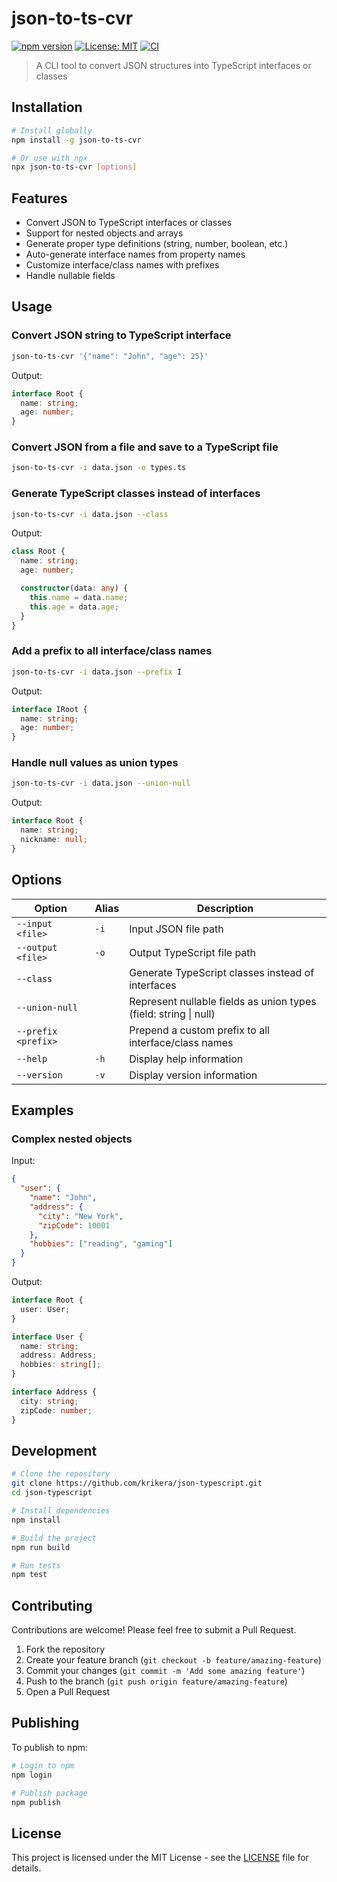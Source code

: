 # json-to-ts-cvr

[![npm version](https://img.shields.io/npm/v/json-to-ts-cvr.svg)](https://www.npmjs.com/package/json-to-ts-cvr)
[![License: MIT](https://img.shields.io/badge/License-MIT-yellow.svg)](https://opensource.org/licenses/MIT)
[![CI](https://github.com/krikera/json-typescript/actions/workflows/ci.yml/badge.svg)](https://github.com/krikera/json-typescript/actions/workflows/ci.yml)

> A CLI tool to convert JSON structures into TypeScript interfaces or classes

## Installation

```bash
# Install globally
npm install -g json-to-ts-cvr

# Or use with npx
npx json-to-ts-cvr [options]
```

## Features

- Convert JSON to TypeScript interfaces or classes
- Support for nested objects and arrays
- Generate proper type definitions (string, number, boolean, etc.)
- Auto-generate interface names from property names
- Customize interface/class names with prefixes
- Handle nullable fields

## Usage

### Convert JSON string to TypeScript interface

```bash
json-to-ts-cvr '{"name": "John", "age": 25}'
```

Output:
```typescript
interface Root {
  name: string;
  age: number;
}
```

### Convert JSON from a file and save to a TypeScript file

```bash
json-to-ts-cvr -i data.json -o types.ts
```

### Generate TypeScript classes instead of interfaces

```bash
json-to-ts-cvr -i data.json --class
```

Output:
```typescript
class Root {
  name: string;
  age: number;

  constructor(data: any) {
    this.name = data.name;
    this.age = data.age;
  }
}
```

### Add a prefix to all interface/class names

```bash
json-to-ts-cvr -i data.json --prefix I
```

Output:
```typescript
interface IRoot {
  name: string;
  age: number;
}
```

### Handle null values as union types

```bash
json-to-ts-cvr -i data.json --union-null
```

Output:
```typescript
interface Root {
  name: string;
  nickname: null;
}
```

## Options

| Option | Alias | Description |
|--------|-------|-------------|
| `--input <file>` | `-i` | Input JSON file path |
| `--output <file>` | `-o` | Output TypeScript file path |
| `--class` | | Generate TypeScript classes instead of interfaces |
| `--union-null` | | Represent nullable fields as union types (field: string \| null) |
| `--prefix <prefix>` | | Prepend a custom prefix to all interface/class names |
| `--help` | `-h` | Display help information |
| `--version` | `-v` | Display version information |

## Examples

### Complex nested objects

Input:
```json
{
  "user": {
    "name": "John",
    "address": {
      "city": "New York",
      "zipCode": 10001
    },
    "hobbies": ["reading", "gaming"]
  }
}
```

Output:
```typescript
interface Root {
  user: User;
}

interface User {
  name: string;
  address: Address;
  hobbies: string[];
}

interface Address {
  city: string;
  zipCode: number;
}
```

## Development

```bash
# Clone the repository
git clone https://github.com/krikera/json-typescript.git
cd json-typescript

# Install dependencies
npm install

# Build the project
npm run build

# Run tests
npm test
```

## Contributing

Contributions are welcome! Please feel free to submit a Pull Request.

1. Fork the repository
2. Create your feature branch (`git checkout -b feature/amazing-feature`)
3. Commit your changes (`git commit -m 'Add some amazing feature'`)
4. Push to the branch (`git push origin feature/amazing-feature`)
5. Open a Pull Request

## Publishing

To publish to npm:

```bash
# Login to npm
npm login

# Publish package
npm publish
```

## License

This project is licensed under the MIT License - see the [LICENSE](LICENSE) file for details. 